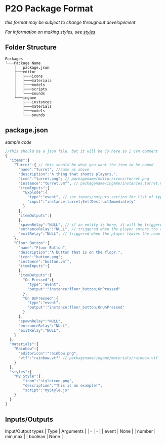 # P2O Package Format
*this format may be subject to change throughout developement*

*For information on making styles, see [styles](/docs/styles.md)*

## Folder Structure
```
Packages
└───Package Name
    │   package.json
    ├───editor
    │   ├───icons
    │   ├───materials
    │   ├───models
    │   ├───scripts
    │   └───sounds
    └───ingame
        ├───instances
        ├───materials
        ├───models
        └───sounds
```

## package.json
*sample code*
```javascript
//this should be a json file, but it will be js here so I can comment
{
  "items":{
    "Turret":{ // this should be what you want the item to be named
      "name":"Turret", //same as above
      "description":"A thing that shoots players.",
      "icon":"turret.png"; // packagename/editor/icons/turret.png
      "instance":"turret.vmf", // packagename/ingame/instances.turret.vmf
      "itemInputs":{
        "Explode":{
          "type":"event", // see inputs/outputs section for list of types
          "input":"instance:turret;SelfDestructImmediately"
        }
      },
      "itemOutputs":{
      },
      "spawnRelay":"NULL", // if an entity is here, it will be triggered on level start
      "entranceRelay":"NULL", // triggered when the player enters the room
      "exitRelay":"NULL", // triggered when the player leaves the room
    },
    "Floor Button":{
      "name":"Floor Button",
      "description":"A button that is on the floor.",
      "icon":"button.png";
      "instance":"button.vmf",
      "itemInputs":{
      },
      "itemOutputs":{
        "On Pressed":{
          "type":"event",
          "output":"instance:floor_button;OnPressed"
        },
        "On UnPressed":{
          "type":"event",
          "output":"instance:floor_button;OnUnPressed"
        }
      },
      "spawnRelay":"NULL",
      "entranceRelay":"NULL",
      "exitRelay":"NULL",
    }
  },
  "materials":{
    "Rainbow":{
      "editoricon":"rainbow.png",
      "vtf":"rainbow.vtf" // packagename/ingame/materials/rainbow.vtf
    }
  },
  "styles":{
    "My Style":{
        "icon":"styleicon.png",
        "description":"This is an example!",
        "script":"myStyle.js"
    }
  }
}
```
## Inputs/Outputs
Input/Output types
| Type | Arguments |
| - | - |
| event | None |
| number | min,max |
| boolean | None |
